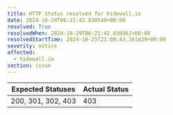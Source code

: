 ```yaml
---
title: HTTP Status resolved for hidewall.io
date: 2024-10-29T06:21:42.830549+00:00
resolved: True
resolvedWhen: 2024-10-29T06:21:42.830562+00:00
resolvedStartTime: 2024-10-25T21:09:43.161639+00:00
severity: notice
affected:
  - hidewall.io
section: issue
---
```


| Expected Statuses | Actual Status  |
|-------------------|----------------|
| 200, 301, 302, 403 | 403 |
